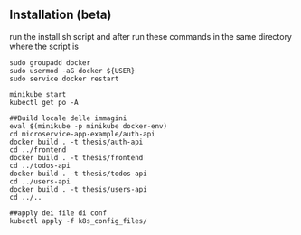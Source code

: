## Installation (beta)
run the install.sh script and after run these commands in the same directory where the script is

```
sudo groupadd docker
sudo usermod -aG docker ${USER}
sudo service docker restart

minikube start
kubectl get po -A

##Build locale delle immagini
eval $(minikube -p minikube docker-env)
cd microservice-app-example/auth-api
docker build . -t thesis/auth-api
cd ../frontend
docker build . -t thesis/frontend
cd ../todos-api
docker build . -t thesis/todos-api
cd ../users-api
docker build . -t thesis/users-api
cd ../..

##apply dei file di conf
kubectl apply -f k8s_config_files/
```
